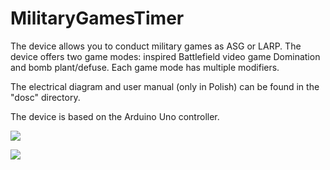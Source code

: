# MilitaryGamesTimer

The device allows you to conduct military games as ASG or LARP. The device offers two game modes: inspired Battlefield video game Domination and bomb plant/defuse. Each game mode has multiple modifiers.

The electrical diagram and user manual (only in Polish) can be found in the "dosc" directory.

The device is based on the Arduino Uno controller.

![](docs/militaryGameTimerPhoto1.jpg)

![](docs/militaryGameTimerPhoto1.jpg)

